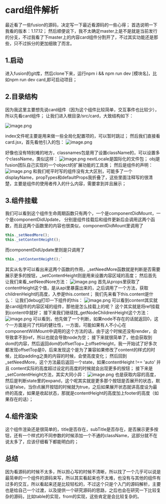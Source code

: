 # card组件解析

最近看了一些fusion的源码，决定写一下最近看源码的一些心得；
首选说明一下我看的版本：1.17.12；
然后顺便说下，我不太确定master上是不是就是当前发行的分支，不过我看了下master上的内容card组件分割开了，不过其实功能还是那些，只不过拆分的更加细致了而言。

## 1.启动

进入fusion的git库，然后clone下来，运行npm i && npm run dev [模块名]，比如npm run dev card,即可启动项目；

## 2.目录结构

因为我这里主要想先说card组件（因为这个组件比较简单，交互事件也比较少），所以先看card组件；
让我们进入根目录/src/card，大致结构如下：

![image.png](./assets/1573110050526-0432d7b8-1e83-4892-bbf1-23b723c4ec4a.png#align=left&height=466&name=image.png&originHeight=932&originWidth=398&size=142813&status=done&width=199)

index文件呢主要是用来做一些全局化配置项的，可以暂时跳过；
然后我们直接看card.jsx，首先看他引入的包：
![image.png](./assets/1573110050530-6837d41f-fc5b-48cd-8711-366f060e09fb.png#align=left&height=194&name=image.png&originHeight=388&originWidth=738&size=266913&status=done&width=369)

好像也没有特别难的地方，classnames包是用了设置className的，可以设置多个className，类似这样：
![image.png](./assets/1573110050512-a846a503-5dea-4329-b7f5-d863d2defc80.png#align=left&height=154&name=image.png&originHeight=308&originWidth=920&size=179464&status=done&width=460)
nextLocale是国际化的文件包；
obj是fusion团队自己实现的一个object的扩展功能的工具类；
然后是组件的声明：
![image.png](./assets/1573110050515-b7adbcf6-659e-4d70-a303-e6b16c203338.png#align=left&height=342&name=image.png&originHeight=684&originWidth=828&size=259508&status=done&width=414)
和我们呢平时写的组件没有太大区别，可能多了一个displayName，propTypes和defaultProps我折叠了，这些里面注释写的很清楚，主要是组件的使用者传入的什么内容，需要拿到并且展示；

## 3.组件挂载

我们可以看到这个组件生命周期函数只有两个，一个是componentDidMount，一个是componentDidUpdate，
分别是组件挂载后和组件更新后会调用这两个函数，而且这两个函数里的内容也很类似，componentDidMount里调用了

```javascript
this._setNeedMore();
this._setContentHeight();
```

而componentDidUpdate里则是只调用了

```javascript
this._setContentHeight();`
```

其实从名字可以看出来这两个函数的作用，_setNeedMore函数就是判断是否需要展示更多的按钮，_setContentHeight则是用来设置内容区域的高度；
然后首先让我们来看_setNeedNore方法：
![image.png](./assets/1573110050521-5c45d621-e680-47b9-a59e-a10847c0b511.png#align=left&height=173&name=image.png&originHeight=346&originWidth=1458&size=229939&status=done&width=729)
首先从props里获取了contentHeight这个值，是从api里暴露出来的，之后调用了一个方法，获取childrenHeight的高度，入参是this.content；
我们先来看下this.content是什么：
让我们debug打印一下组件的this：
![image.png](./assets/1573110050527-e7478ffc-5dc2-42b5-800f-f0ef9da1f633.png#align=left&height=494&name=image.png&originHeight=988&originWidth=1530&size=706194&status=done&width=765)
可以看到content其实就是card组件的内容区域的组件，那他是怎么挂载上的呢？
这个其实就是将ref挂载到content中就好；
接下来我们继续找_getNodeChildrenHeight这个方法：
![image.png](./assets/1573110050581-a51d6340-6fb6-43a9-be5a-24cc40cd8dad.png#align=left&height=293&name=image.png&originHeight=586&originWidth=1054&size=300963&status=done&width=527)
可以看到，他先做了一个判断，如果node不存在的话就返回0，这个一方面是问了代码的健壮性，一方面，可能如果有人不小心在componentWillMount中调用的这个方法的话，由于这个时候还没有render，会导致拿不到ref，所以也就会导致node为空；
接下来就很简单了，他会获取到dom的内容，然后返回dom的offsetTop+上offsetHeight，我一开始试了好多次都发现offsetTop是0，后来发现这个是为了兼容如果修改了content的样式的时候，比如padding之类的内容的时候，会使高度变化；
然后回到_setNeedMore，这个方法最后返回一个state，如果contentHeight !== 'auto' 并且 content实际的高度超过设定的高度的时候就会出现更多的按钮；
接下来是_setContentHeight方法，其实大同小异：
![image.png](./assets/1573110050549-757962a3-4ba5-4412-9fc0-9c425173887f.png#align=left&height=294&name=image.png&originHeight=588&originWidth=1292&size=425255&status=done&width=646)
也是获取内容的高度，然后是判断state里的expand，这个呢其实就是更多那个按钮是否展开的状态，默认是false，当你点展开按钮的时候就为true，之后如果展开状态就讲高度设为最终的高度，如果是收起状态，那就是contentHeight的高度加上footer的高度（如果存在的话）；

## 4.组件渲染

这个组件渲染还是很简单的，title是否存在，subTitle是否存在，是否展示更多按钮，还有一个样式的不同参数的时候添加一个不通的className，这部分就不在说太多了，应该仔细看下都能明白的；

## 总结

因为看源码的时候不太多，所以担心写的时候不清晰，所以找了一个几乎可以说是最简单的一个组件的源码来写，所以其实看起来也不太难，也没有与其他的组件有过多的交互，所以看起来还是比较轻松的，不过这个只是个入门的源码解析，主要也是给自己一个过渡，以及提供一个研究源码的思路，之后也会在研究一下比较复杂的源码，比如table的实现，from的实现，这些肯定是会比较复杂的。
